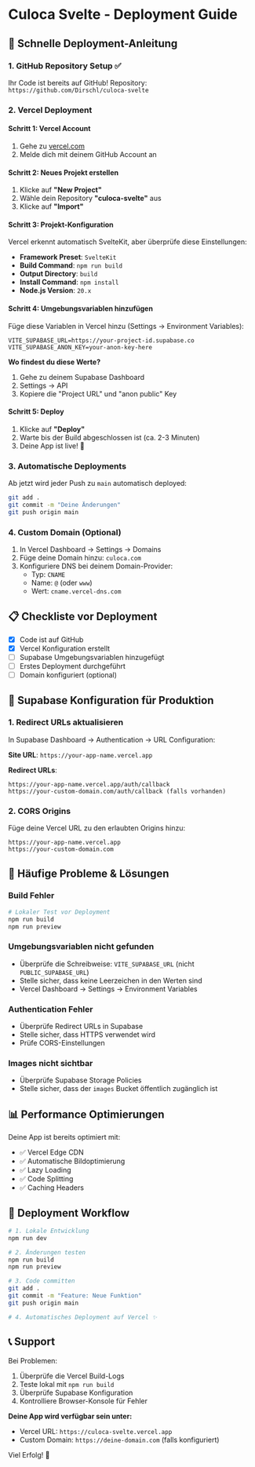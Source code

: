 # Culoca Svelte - Deployment Guide

## 🚀 Schnelle Deployment-Anleitung

### 1. GitHub Repository Setup ✅

Ihr Code ist bereits auf GitHub! Repository: `https://github.com/Dirschl/culoca-svelte`

### 2. Vercel Deployment

#### Schritt 1: Vercel Account
1. Gehe zu [vercel.com](https://vercel.com)
2. Melde dich mit deinem GitHub Account an

#### Schritt 2: Neues Projekt erstellen
1. Klicke auf **"New Project"**
2. Wähle dein Repository **"culoca-svelte"** aus
3. Klicke auf **"Import"**

#### Schritt 3: Projekt-Konfiguration
Vercel erkennt automatisch SvelteKit, aber überprüfe diese Einstellungen:

- **Framework Preset**: `SvelteKit`
- **Build Command**: `npm run build`
- **Output Directory**: `build`
- **Install Command**: `npm install`
- **Node.js Version**: `20.x`

#### Schritt 4: Umgebungsvariablen hinzufügen
Füge diese Variablen in Vercel hinzu (Settings → Environment Variables):

```
VITE_SUPABASE_URL=https://your-project-id.supabase.co
VITE_SUPABASE_ANON_KEY=your-anon-key-here
```

**Wo findest du diese Werte?**
1. Gehe zu deinem Supabase Dashboard
2. Settings → API
3. Kopiere die "Project URL" und "anon public" Key

#### Schritt 5: Deploy
1. Klicke auf **"Deploy"**
2. Warte bis der Build abgeschlossen ist (ca. 2-3 Minuten)
3. Deine App ist live! 🎉

### 3. Automatische Deployments

Ab jetzt wird jeder Push zu `main` automatisch deployed:

```bash
git add .
git commit -m "Deine Änderungen"
git push origin main
```

### 4. Custom Domain (Optional)

1. In Vercel Dashboard → Settings → Domains
2. Füge deine Domain hinzu: `culoca.com`
3. Konfiguriere DNS bei deinem Domain-Provider:
   - Typ: `CNAME`
   - Name: `@` (oder `www`)
   - Wert: `cname.vercel-dns.com`

## 📋 Checkliste vor Deployment

- [x] Code ist auf GitHub
- [x] Vercel Konfiguration erstellt
- [ ] Supabase Umgebungsvariablen hinzugefügt
- [ ] Erstes Deployment durchgeführt
- [ ] Domain konfiguriert (optional)

## 🔧 Supabase Konfiguration für Produktion

### 1. Redirect URLs aktualisieren
In Supabase Dashboard → Authentication → URL Configuration:

**Site URL**: `https://your-app-name.vercel.app`

**Redirect URLs**:
```
https://your-app-name.vercel.app/auth/callback
https://your-custom-domain.com/auth/callback (falls vorhanden)
```

### 2. CORS Origins
Füge deine Vercel URL zu den erlaubten Origins hinzu:
```
https://your-app-name.vercel.app
https://your-custom-domain.com
```

## 🚨 Häufige Probleme & Lösungen

### Build Fehler
```bash
# Lokaler Test vor Deployment
npm run build
npm run preview
```

### Umgebungsvariablen nicht gefunden
- Überprüfe die Schreibweise: `VITE_SUPABASE_URL` (nicht `PUBLIC_SUPABASE_URL`)
- Stelle sicher, dass keine Leerzeichen in den Werten sind
- Vercel Dashboard → Settings → Environment Variables

### Authentication Fehler
- Überprüfe Redirect URLs in Supabase
- Stelle sicher, dass HTTPS verwendet wird
- Prüfe CORS-Einstellungen

### Images nicht sichtbar
- Überprüfe Supabase Storage Policies
- Stelle sicher, dass der `images` Bucket öffentlich zugänglich ist

## 📊 Performance Optimierungen

Deine App ist bereits optimiert mit:
- ✅ Vercel Edge CDN
- ✅ Automatische Bildoptimierung
- ✅ Lazy Loading
- ✅ Code Splitting
- ✅ Caching Headers

## 🔄 Deployment Workflow

```bash
# 1. Lokale Entwicklung
npm run dev

# 2. Änderungen testen
npm run build
npm run preview

# 3. Code committen
git add .
git commit -m "Feature: Neue Funktion"
git push origin main

# 4. Automatisches Deployment auf Vercel ✨
```

## 📞 Support

Bei Problemen:
1. Überprüfe die Vercel Build-Logs
2. Teste lokal mit `npm run build`
3. Überprüfe Supabase Konfiguration
4. Kontrolliere Browser-Konsole für Fehler

**Deine App wird verfügbar sein unter:**
- Vercel URL: `https://culoca-svelte.vercel.app`
- Custom Domain: `https://deine-domain.com` (falls konfiguriert)

Viel Erfolg! 🚀 